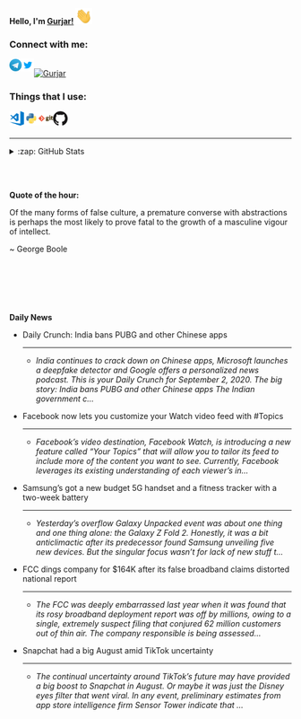 #### Hello, I'm [Gurjar!](https://GurjarKing.github.io) <img src="https://raw.githubusercontent.com/ABSphreak/ABSphreak/master/gifs/Hi.gif" width="30px"></h2>


### Connect with me:

[<img align="left" alt="Gurjar | Telegram" width="22px" src="https://raw.githubusercontent.com/github/explore/80688e429a7d4ef2fca1e82350fe8e3517d3494d/topics/telegram/telegram.png" />][Telegram]
[<img align="left" alt="Gurjar | Twitter" width="22px" src="https://raw.githubusercontent.com/github/explore/80688e429a7d4ef2fca1e82350fe8e3517d3494d/topics/twitter/twitter.png" />][Twitter]

<br > <a href="https://github.com/GurjarKing"><img src="https://komarev.com/ghpvc/?username=GurjarKing" alt="Gurjar" /></a> <br />

<!-- <br >

![](https://visitor-badge.glitch.me/badge?page_id=GurjarKing)

<br /> -->

### Things that I use:

[<img align="left" alt="Visual Studio Code" width="26px" src="https://raw.githubusercontent.com/github/explore/80688e429a7d4ef2fca1e82350fe8e3517d3494d/topics/visual-studio-code/visual-studio-code.png" />][VSCode]
[<img align="left" alt="Python" width="26px" src="https://raw.githubusercontent.com/github/explore/80688e429a7d4ef2fca1e82350fe8e3517d3494d/topics/python/python.png" />][Python]
[<img align="left" alt="Git" width="26px" src="https://raw.githubusercontent.com/github/explore/80688e429a7d4ef2fca1e82350fe8e3517d3494d/topics/git/git.png" />][Git]
[<img align="left" alt="GitHub" width="26px" src="https://raw.githubusercontent.com/github/explore/78df643247d429f6cc873026c0622819ad797942/topics/github/github.png" />][Github]

<br />
<br />

---
<details>
  <summary>:zap: GitHub Stats</summary>

<img align="left" alt="Gurjar's Github Stats" src="https://github-readme-stats.vercel.app/api?username=GurjarKing&show_icons=true&hide_border=true&count_private=true&include_all_commit=true&theme=algolia" />

</details>

<!-- ### 🔔 My latest tweet
<a href="https://twitter.com/Gurjar_King43" target="_blank">
	<img src="https://github.com/GurjarKing/GurjarKing/raw/master/tweet.png" width="70%" align="center" alt="Click to view on Twitter" title="My latest tweet, as an image"/>
</a> -->
<br>

<pre>

</pre>

**Quote of the hour:**

Of the many forms of false culture, a premature converse with abstractions is perhaps the most likely to prove fatal to the growth of a masculine vigour of intellect.

~ George Boole
<pre>

</pre>
<br>
<pre>


</pre>
<strong>Daily News</strong>
  
  - Daily Crunch: India bans PUBG and other Chinese apps
     <hr/>
     
      - *India continues to crack down on Chinese apps, Microsoft launches a deepfake detector and Google offers a personalized news podcast. This is your Daily Crunch for September 2, 2020. The big story: India bans PUBG and other Chinese apps The Indian government c…*
     
  - Facebook now lets you customize your Watch video feed with #Topics
      <hr/>
      
      - *Facebook’s video destination, Facebook Watch, is introducing a new feature called “Your Topics” that will allow you to tailor its feed to include more of the content you want to see. Currently, Facebook leverages its existing understanding of each viewer’s in…*
      
  - Samsung’s got a new budget 5G handset and a fitness tracker with a two-week battery
      <hr/>
      
      - *Yesterday’s overflow Galaxy Unpacked event was about one thing and one thing alone: the Galaxy Z Fold 2. Honestly, it was a bit anticlimactic after its predecessor found Samsung unveiling five new devices. But the singular focus wasn’t for lack of new stuff t…*
      
  - FCC dings company for $164K after its false broadband claims distorted national report
      <hr/>
      
      - *The FCC was deeply embarrassed last year when it was found that its rosy broadband deployment report was off by millions, owing to a single, extremely suspect filing that conjured 62 million customers out of thin air. The company responsible is being assessed…*
       
  - Snapchat had a big August amid TikTok uncertainty
      <hr/>
       
       - *The continual uncertainty around TikTok’s future may have provided a big boost to Snapchat in August. Or maybe it was just the Disney eyes filter that went viral. In any event, preliminary estimates from app store intelligence firm Sensor Tower indicate that …*
      

<br />

[VSCode]: https://code.visualstudio.com/
[Python]: https://www.python.org/
[Git]: https://git-scm.com/
[Github]: https://github.com/
[Telegram]: https://t.me/Gurjar_King/
[Twitter]: https://twitter.com/Gurjar_King43/
